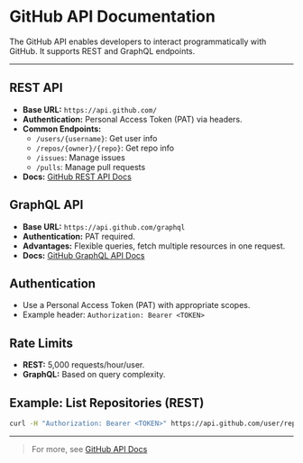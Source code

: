 # GitHub API Documentation

The GitHub API enables developers to interact programmatically with GitHub. It supports REST and GraphQL endpoints.

---

## REST API
- **Base URL:** `https://api.github.com/`
- **Authentication:** Personal Access Token (PAT) via headers.
- **Common Endpoints:**
  - `/users/{username}`: Get user info
  - `/repos/{owner}/{repo}`: Get repo info
  - `/issues`: Manage issues
  - `/pulls`: Manage pull requests
- **Docs:** [GitHub REST API Docs](https://docs.github.com/en/rest)

## GraphQL API
- **Base URL:** `https://api.github.com/graphql`
- **Authentication:** PAT required.
- **Advantages:** Flexible queries, fetch multiple resources in one request.
- **Docs:** [GitHub GraphQL API Docs](https://docs.github.com/en/graphql)

## Authentication
- Use a Personal Access Token (PAT) with appropriate scopes.
- Example header: `Authorization: Bearer <TOKEN>`

## Rate Limits
- **REST:** 5,000 requests/hour/user.
- **GraphQL:** Based on query complexity.

## Example: List Repositories (REST)
```bash
curl -H "Authorization: Bearer <TOKEN>" https://api.github.com/user/repos
```

---

> For more, see [GitHub API Docs](https://docs.github.com/en/rest)
